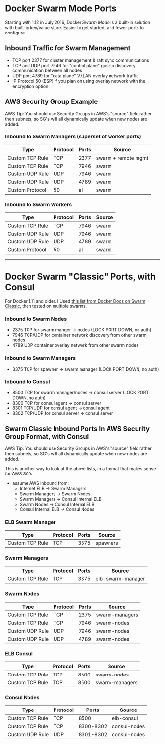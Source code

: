 # Docker Swarm Mode Ports
Starting with 1.12 in July 2016, Docker *Swarm Mode* is a built-in solution with built-in key/value store. Easier to get started, and fewer ports to configure.

## Inbound Traffic for Swarm Management
- TCP port 2377 for cluster management & raft sync communications
- TCP and UDP port 7946 for "control plane" gossip discovery communication between all nodes
- UDP port 4789 for "data plane" VXLAN overlay network traffic
- IP Protocol 50 (ESP) if you plan on using overlay network with the encryption option

## AWS Security Group Example
AWS Tip: You should use Security Groups in AWS's "source" field rather then subnets, so SG's will all dynamically update when new nodes are added.

### Inbound to Swarm Managers (superset of worker ports)
|Type|Protocol|Ports|Source|
|----|--------|-----|------|
|Custom TCP Rule|TCP|2377|swarm + remote mgmt|
|Custom TCP Rule|TCP|7946|swarm|
|Custom UDP Rule|UDP|7946|swarm|
|Custom UDP Rule|UDP|4789|swarm|
|Custom Protocol|50|all|swarm|

### Inbound to Swarm Workers
|Type|Protocol|Ports|Source|
|----|--------|-----|------|
|Custom TCP Rule|TCP|7946|swarm|
|Custom UDP Rule|UDP|7946|swarm|
|Custom UDP Rule|UDP|4789|swarm|
|Custom Protocol|50|all|swarm|

-------------------------------

# Docker Swarm "Classic" Ports, with Consul
For Docker 1.11 and older. I Used [this list from Docker Docs on Swarm Classic](https://docs.docker.com/swarm/plan-for-production/#/network-access-control), then tested on multiple swarms.

### Inbound to Swarm Nodes
 - 2375 TCP for swarm manger -> nodes (LOCK PORT DOWN, no auth)
 - 7946 TCP/UDP for container network discovery from other swarm nodes
 - 4789 UDP container overlay network from other swarm nodes

### Inbound to Swarm Managers
 - 3375 TCP for spawner -> swarm manager (LOCK PORT DOWN, no auth)

### Inbound to Consul
 - 8500 TCP for swarm manager/nodes -> consul server (LOCK PORT DOWN, no auth)
 - 8300 TCP for consul agent -> consul server
 - 8301 TCP/UDP for consul agent -> consul agent
 - 8302 TCP/UDP for consul server -> consul server

## Swarm Classic Inbound Ports In AWS Security Group Format, with Consul

AWS Tip: You should use Security Groups in AWS's "source" field rather then subnets, so SG's will all dynamically update when new nodes are added.

This is another way to look at the above lists, in a format that makes sense for AWS SG's
 - assume AWS inbound from:
   - Internet ELB -> Swarm Managers
   - Swarm Managers -> Swarm Nodes
   - Swarm Managers -> Consul Internal ELB
   - Swarm Nodes -> Consul Internal ELB
   - Consul Internal ELB -> Consul Nodes

### ELB Swarm Manager
|Type|Protocol|Ports|Source|
|----|--------|-----|------|
|Custom TCP Rule|TCP|3375|spawners|

### Swarm Managers
|Type|Protocol|Ports|Source|
|----|--------|-----|------|
|Custom TCP Rule|TCP|3375|elb-swarm-manager|

### Swarm Nodes
|Type|Protocol|Ports|Source|
|----|--------|-----|------|
|Custom TCP Rule|TCP|2375|swarm-managers|
|Custom TCP Rule|TCP|7946|swarm-nodes|
|Custom UDP Rule|UDP|7946|swarm-nodes|
|Custom UDP Rule|UDP|4789|swarm-nodes|

### ELB Consul
|Type|Protocol|Ports|Source|
|----|--------|-----|------|
|Custom TCP Rule|TCP|8500|swarm-nodes|
|Custom TCP Rule|TCP|8500|swarm-managers|

### Consul Nodes
|Type|Protocol|Ports|Source|
|----|--------|-----|------|
|Custom TCP Rule|TCP|8500|elb-consul|
|Custom TCP Rule|TCP|8300-8302|consul-nodes|
|Custom UDP Rule|UDP|8301-8302|consul-nodes|